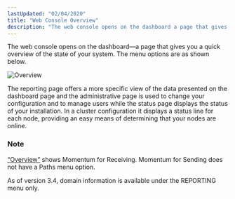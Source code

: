 ```yaml
---
lastUpdated: "02/04/2020"
title: "Web Console Overview"
description: "The web console opens on the dashboard a page that gives you a quick overview of the state of your system The menu options are as shown below Figure 3 1 Overview The reporting page offers a more specific view of the data presented on the dashboard page and the..."
---
```


The web console opens on the dashboard—a page that gives you a quick overview of the state of your system. The menu options are as shown below.

<a name="figure_console_overview"></a> 


![Overview](images/web3/overview.png)

The reporting page offers a more specific view of the data presented on the dashboard page and the administrative page is used to change your configuration and to manage users while the status page displays the status of your installation. In a cluster configuration it displays a status line for each node, providing an easy means of determining that your nodes are online.

### Note

[“Overview”](/momentum/3/3-reference/web-3-overview#figure_console_overview) shows Momentum for Receiving. Momentum for Sending does not have a Paths menu option.

As of version 3.4, domain information is available under the REPORTING menu only.